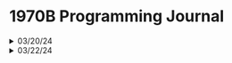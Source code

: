 # 1970B Programming Journal

<details>
<summary> 03/20/24 </summary>

  I have started looking into PIDs to improve our autons. I laid out a skeleton for the process here. 

```cpp
//PID
namespace pid {
    int kP = 0.01;
    int kI = 0;
    int kD = 0;
    
    int lError = 0;
    int rError = 0;

    int lIntegral = 0;
    int rIntegral = 0;
        
    int lDerivative = 0;
    int rDerivative = 0;

    int lPrevError = 0;
    int rPrevError = 0;

    int lPower = 0;
    int rPower = 0;
        

    void travel(int* lTraveled, int* rTraveled, int lDrive, int rDrive) {
        lPrevError = lDrive;
        rPrevError = rDrive;
        
        while (lError != 0 && rError != 0) {
            lError = lDrive - *lTraveled;
            rError = rDrive - *rTraveled;

            lIntegral += lError;
            rIntegral += rError;

            lDerivative = lError - lPrevError;
            rDerivative = rError - rPrevError;

            lPrevError = lError;
            rPrevError = rError;

            lPower = lError*kP + lIntegral*kI + lDerivative*kD;
            rPower = rError*kP + rIntegral*kI + rDerivative*kD;

            SmallL.spin(fwd, lPower, voltageUnits::volt);
            SmallR.spin(fwd, lPower, voltageUnits::volt);
            FrontL.spin(fwd, lPower, voltageUnits::volt);
            FrontR.spin(fwd, rPower, voltageUnits::volt);
            MidL.spin(fwd, rPower, voltageUnits::volt);
            MidR.spin(fwd, rPower, voltageUnits::volt);
            BackL.spin(fwd, rPower, voltageUnits::volt);
            BackR.spin(fwd, rPower, voltageUnits::volt);

            wait(20, msec);
        }
    }
}
/////
```
</details>

<details>
<summary> 03/22/24 </summary>
In anticipation of the upcoming competition, I made a set of functions for a potential mecanum wheel + omniwheel drivetrain. The mecanum wheels would be on the four corners, connected to their own motors in order to achieve basic mecanum motion. The omni wheels would be inbetween the mecanum wheels and add power to forward/backward movement and, theoretically, to diagonal movement too.
  
```cpp
//Theoretical Mecanum Wheel Drive
int mLeftFront() {
  return Controller1.Axis3.value() - Controller1.Axis3.value() + (Controller1.Axis1.value() * 2 / 3);
}
int mLeftBack() {
  return Controller1.Axis3.value() + Controller1.Axis3.value() + (Controller1.Axis1.value() * 2 / 3);
}
int mLeftCenter() {
  return (mLeftBack() + mLeftFront()) / 2;
}
int mRightFront() {
  return Controller1.Axis3.value() + Controller1.Axis3.value() - (Controller1.Axis1.value() * 2 / 3);
}
int mRightBack() {
  return Controller1.Axis3.value() - Controller1.Axis3.value() - (Controller1.Axis1.value() * 2 / 3);
}
int mRightCenter() {
  return (mRightBack() + mRightFront()) / 2;
}
/////
```

</details>
